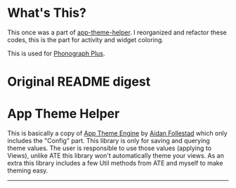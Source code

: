 

# What's This?

This once was a part of [app-theme-helper](https://github.com/kabouzeid/app-theme-helper). 
I reorganized and refactor these codes, this is the part for activity and widget coloring. 

This is used for [Phonograph Plus](https://github.com/chr56/Phonograph_Plus).





# Original README digest
# App Theme Helper

This is basically a copy of [App Theme Engine](https://github.com/afollestad/app-theme-engine) by [Aidan Follestad](https://github.com/afollestad) which only includes the "Config" part. This library is only for saving and querying theme values. The user is responsible to use those values (applying to Views), unlike ATE this library won't automatically theme your views. As an extra this library includes a few Util methods from ATE and myself to make theming easy.

---